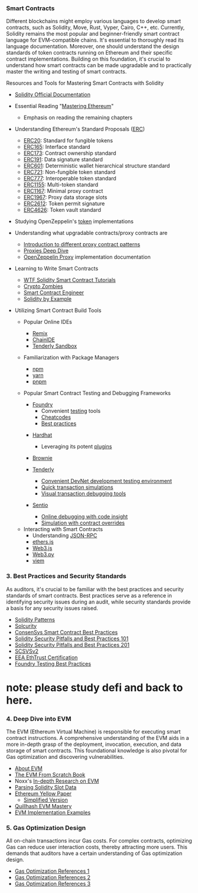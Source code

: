 
### **Smart Contracts**

Different blockchains might employ various languages to develop smart contracts, such as Solidity, Move, Rust, Vyper, Cairo, C++, etc. Currently, Solidity remains the most popular and beginner-friendly smart contract language for EVM-compatible chains. It's essential to thoroughly read its language documentation. Moreover, one should understand the design standards of token contracts running on Ethereum and their specific contract implementations. Building on this foundation, it's crucial to understand how smart contracts can be made upgradable and to practically master the writing and testing of smart contracts.

Resources and Tools for Mastering Smart Contracts with Solidity

- [Solidity Official Documentation](https://docs.soliditylang.org/en/latest/)

- Essential Reading "[Mastering Ethereum](https://github.com/ethereumbook/ethereumbook)"
  - Emphasis on reading the remaining chapters
  
- Understanding Ethereum's Standard Proposals ([ERC](https://eips.ethereum.org/erc))
  - [ERC20](https://eips.ethereum.org/EIPS/eip-20): Standard for fungible tokens
  - [ERC165](https://eips.ethereum.org/EIPS/eip-165): Interface standard
  - [ERC173](https://eips.ethereum.org/EIPS/eip-173): Contract ownership standard
  - [ERC191](https://eips.ethereum.org/EIPS/eip-191): Data signature standard
  - [ERC601](https://eips.ethereum.org/EIPS/eip-601): Deterministic wallet hierarchical structure standard
  - [ERC721](https://eips.ethereum.org/EIPS/eip-721): Non-fungible token standard
  - [ERC777](https://eips.ethereum.org/EIPS/eip-777): Interoperable token standard
  - [ERC1155](https://eips.ethereum.org/EIPS/eip-1155): Multi-token standard
  - [ERC1167](https://eips.ethereum.org/EIPS/eip-1167): Minimal proxy contract
  - [ERC1967](https://eips.ethereum.org/EIPS/eip-1967): Proxy data storage slots
  - [ERC2612](https://eips.ethereum.org/EIPS/eip-2612): Token permit signature
  - [ERC4626](https://eips.ethereum.org/EIPS/eip-4626): Token vault standard
  
- Studying OpenZeppelin's [token](https://github.com/OpenZeppelin/openzeppelin-contracts/tree/master/contracts/token) implementations

- Understanding what upgradable contracts/proxy contracts are
  
  * [Introduction to different proxy contract patterns](https://ethereum-blockchain-developer.com/110-upgrade-smart-contracts/00-project/)
  * [Proxies Deep Dive](https://proxies.yacademy.dev/pages/Proxies-List/)
  * [OpenZeppelin Proxy](https://docs.openzeppelin.com/contracts/4.x/api/proxy) implementation documentation
  
- Learning to Write Smart Contracts
  - [WTF Solidity Smart Contract Tutorials](https://www.wtf.academy/en/)
  - [Crypto Zombies](https://cryptozombies.io/en/course/)
  - [Smart Contract Engineer](https://www.smartcontract.engineer/)
  - [Solidity by Example](https://solidity-by-example.org/)

- Utilizing Smart Contract Build Tools
  - Popular Online IDEs
    - [Remix](https://remix.ethereum.org/)
    - [ChainIDE](https://chainide.com/)
    - [Tenderly Sandbox](https://sandbox.tenderly.co/)
    
  - Familiarization with Package Managers
    - [npm](https://www.npmjs.com/)
    - [yarn](https://yarnpkg.com/)
    - [pnpm](https://pnpm.io/)
    
  - Popular Smart Contract Testing and Debugging Frameworks
    - [Foundry](https://book.getfoundry.sh/)
      * Convenient [testing](https://book.getfoundry.sh/forge/tests) tools
      * [Cheatcodes](https://book.getfoundry.sh/cheatcodes/)
      * [Best practices](https://book.getfoundry.sh/tutorials/best-practices)
    
    * [Hardhat](https://hardhat.org/hardhat-runner/docs/getting-started#overview)
      * Leveraging its potent [plugins](https://hardhat.org/hardhat-runner/plugins)
    
    * [Brownie](https://eth-brownie.readthedocs.io/en/stable/)
    * [Tenderly](https://tenderly.co/)
      * [Convenient DevNet development testing environment](https://docs.tenderly.co/devnets/intro-to-devnets)
      * [Quick transaction simulations](https://docs.tenderly.co/simulations-and-forks/intro-to-simulations)
      * [Visual transaction debugging tools](https://docs.tenderly.co/debugger/how-to-use-tenderly-debugger)
    * [Sentio](https://app.sentio.xyz/explorer)
      * [Online debugging with code insight](https://docs.sentio.xyz/docs/code-insight) 
      * [Simulation with contract overrides](https://docs.sentio.xyz/docs/simulation#override-contract)
  * Interacting with Smart Contracts
    * Understanding [JSON-RPC](https://ethereum.org/en/developers/docs/apis/json-rpc/)
    * [ethers.js](https://docs.ethers.org/)
    * [Web3.js](https://web3js.readthedocs.io/)
    * [Web3.py](https://web3py.readthedocs.io/)
    * [viem](https://viem.sh/)

### **3. Best Practices and Security Standards**

As auditors, it's crucial to be familiar with the best practices and security standards of smart contracts. Best practices serve as a reference in identifying security issues during an audit, while security standards provide a basis for any security issues raised.

- [Solidity Patterns](https://fravoll.github.io/solidity-patterns/)
- [Solcurity](https://github.com/transmissions11/solcurity)
- [ConsenSys Smart Contract Best Practices](https://github.com/Consensys/smart-contract-best-practices/blob/master/README.md) 
- [Solidity Security Pitfalls and Best Practices 101](https://secureum.substack.com/p/security-pitfalls-and-best-practices-101)
- [Solidity Security Pitfalls and Best Practices 201](https://secureum.substack.com/p/security-pitfalls-and-best-practices-201)
- [SCSVSv2](https://github.com/securing/SCSVS/tree/prerelease/SCSVSv2)
- [EEA EthTrust Certification](https://entethalliance.org/specs/ethtrust-sl/)
- [Foundry Testing Best Practices](https://book.getfoundry.sh/tutorials/best-practices)

# note: please study defi and back to here.

### **4. Deep Dive into EVM**

The EVM (Ethereum Virtual Machine) is responsible for executing smart contract instructions. A comprehensive understanding of the EVM aids in a more in-depth grasp of the deployment, invocation, execution, and data storage of smart contracts. This foundational knowledge is also pivotal for Gas optimization and discovering vulnerabilities.

- [About EVM](https://www.evm.codes/about)
- [The EVM From Scratch Book](https://evm-from-scratch.xyz/content/01_intro.html)
- Noxx's [In-depth Research on EVM](https://noxx.substack.com/p/evm-deep-dives-the-path-to-shadowy) 
- [Parsing Solidity Slot Data](https://ethdebug.github.io/solidity-data-representation/) 
- [Ethereum Yellow Paper](https://ethereum.github.io/yellowpaper/paper.pdf)
  - [Simplified Version](https://github.com/chronaeon/beigepaper) 
- [Quillhash EVM Mastery](https://github.com/Quillhash/EVM-Mastery)
- [EVM Implementation Examples](https://github.com/noxx3xxon/evm-by-example) 

### **5. Gas Optimization Design**

All on-chain transactions incur Gas costs. For complex contracts, optimizing Gas can reduce user interaction costs, thereby attracting more users. This demands that auditors have a certain understanding of Gas optimization design.

- [Gas Optimization References 1](https://www.alchemy.com/overviews/solidity-gas-optimization)
- [Gas Optimization References 2](https://www.rareskills.io/post/gas-optimization)
- [Gas Optimization References 3](https://coinsbench.com/structs-in-solidity-best-practices-for-gas-efficiency-by-0xlazard-4e984a7485cf)